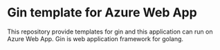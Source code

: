 # Gin template for Azure Web App

This repository provide templates for gin and this application can run on Azure Web App.
Gin is web application framework for golang.
